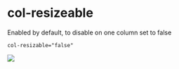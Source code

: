 # col-resizeable

Enabled by default, to disable on one column set to false 

```col-resizable="false"```


![](../vgridanimation/v-resize-col-animation.gif)

